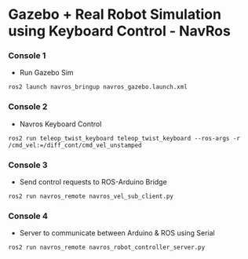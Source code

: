 # Gazebo + Real Robot Simulation using Keyboard Control - NavRos
### Console 1
- Run Gazebo Sim
```
ros2 launch navros_bringup navros_gazebo.launch.xml
```
### Console 2
- Navros Keyboard Control
```
ros2 run teleop_twist_keyboard teleop_twist_keyboard --ros-args -r /cmd_vel:=/diff_cont/cmd_vel_unstamped
```
### Console 3
- Send control requests to ROS-Arduino Bridge
```
ros2 run navros_remote navros_vel_sub_client.py 
```
### Console 4
- Server to communicate between Arduino & ROS using Serial
```
ros2 run navros_remote navros_robot_controller_server.py 
```
